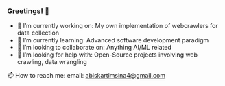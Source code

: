 ### Greetings! 👋

- 🔭 I’m currently working on: My own implementation of webcrawlers for data collection
- 🌱 I’m currently learning: Advanced software development paradigm
- 👯 I’m looking to collaborate on: Anything AI/ML related
- 🤔 I’m looking for help with: Open-Source projects involving web crawling, data wrangling

📫 How to reach me: 
email: abiskartimsina4@gmail.com
